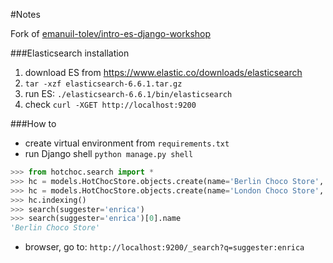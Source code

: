 #Notes

Fork of [emanuil-tolev/intro-es-django-workshop](https://github.com/emanuil-tolev/intro-es-django-workshop)

###Elasticsearch installation
1. download ES from https://www.elastic.co/downloads/elasticsearch
2. `tar -xzf elasticsearch-6.6.1.tar.gz`
3. run ES: `./elasticsearch-6.6.1/bin/elasticsearch`
4. check `curl -XGET http://localhost:9200`

###How to
* create virtual environment from `requirements.txt`
* run Django shell `python manage.py shell`
```python
>>> from hotchoc.search import *
>>> hc = models.HotChocStore.objects.create(name='Berlin Choco Store', location='Berlin', description='blahblah', suggester='Enrica')
>>> hc = models.HotChocStore.objects.create(name='London Choco Store', location='London', description='blahblah2', suggester='Ema')
>>> hc.indexing()
>>> search(suggester='enrica')
>>> search(suggester='enrica')[0].name
'Berlin Choco Store'
```
* browser, go to: `http://localhost:9200/_search?q=suggester:enrica`
